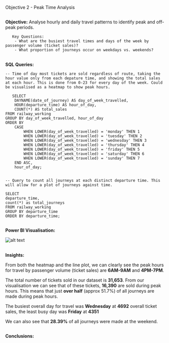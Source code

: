 Objective 2 - Peak Time Analysis
##
**Objective:** Analyse hourly and daily travel patterns to identify peak and off-peak periods.

       Key Questions:
        - What are the busiest travel times and days of the week by passenger volume (ticket sales)?
        - What proportion of journeys occur on weekdays vs. weekends?

##
**SQL Queries:** 
```
-- Time of day most tickets are sold regardless of route, taking the hour value only from each depature time, and showing the total sales at each hour. This is done from 0-23 for every day of the week. Could be visualised as a heatmap to show peak hours.
    
   SELECT
	DAYNAME(date_of_journey) AS day_of_week_travelled,
	HOUR(departure_time) AS hour_of_day,
	COUNT(*) AS total_sales
FROM railway_working
GROUP BY day_of_week_travelled, hour_of_day
ORDER BY
	CASE
    	WHEN LOWER(day_of_week_travelled) = 'monday' THEN 1
    	WHEN LOWER(day_of_week_travelled) = 'tuesday' THEN 2
    	WHEN LOWER(day_of_week_travelled) = 'wednesday' THEN 3
    	WHEN LOWER(day_of_week_travelled) = 'thursday' THEN 4
    	WHEN LOWER(day_of_week_travelled) = 'friday' THEN 5
    	WHEN LOWER(day_of_week_travelled) = 'saturday' THEN 6
    	WHEN LOWER(day_of_week_travelled) = 'sunday' THEN 7
	END ASC,
	hour_of_day;

```
```

-- Query to count all journeys at each distinct departure time. This will allow for a plot of journeys against time.

SELECT
departure_time,
count(*) as total_journeys
FROM railway_working
GROUP BY departure_time
ORDER BY departure_time;
```
##
**Power BI Visualisation:**

![alt text](https://github.com/tomredfern24/UK-Rail-Ticket-Sales-Analysis-SQL-PowerBI/blob/main/Visualisations/2.%20Peak%20Time%20Analysis%20Dashboard.png)
##
**Insights:**

From both the heatmap and the line plot, we can clearly see the peak hours for travel by passenger volume (ticket sales) are **6AM-9AM** and **4PM-7PM**.

The total number of tickets sold in our dataset is **31,653**. From our visualisation we can see that of these tickets, **16,390** are sold during peak hours. This means that just **over half** (approx 51.7%) of all journeys are made during peak hours.

The busiest overall day for travel was **Wednesday** at **4692** overall ticket sales, the least busy day was **Friday** at **4351**

We can also see that **28.39%** of all journeys were made at the weekend.

##
**Conclusions:**
